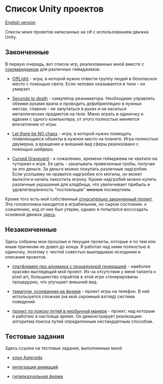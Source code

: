 # Список Unity проектов

[English version](README.md)

Список моих проектов написанных на c# с использованием движка Unity.

## Законченные

В первую очередь, вот список игр, реализованных мной вместе с [сокомандником](https://github.com/Titankrot) для различных геймджемов:

- [OffLight](https://auteam.itch.io/offlight) - игра, в которой нужно отвести группу людей в безопасное место с помощью света. Если человек оказывается в тени - он умирает.

- [Seconds to death](https://auteam.itch.io/seconds-to-death) - симулятор реаниматора. Необходимо управлять обеими руками врача и проводить дефибрилляцию в нужных местах.
главное - не запутаться в руках и не касаться металлических предметов на теле.
Мжно играть в одиночку и вдвоем с одного компьютера, от этого полностью меняется впечатление от игры.

- [Let there be NO chaos](https://auteam.itch.io/let-there-be-no-chaos) - игра, в которой нужно помещать появляющиеся объекты в нужное место на планете.
Игра полностью двумерна, а вращение и внешний вид сферы реализовано с помощью шейдера.

- [Cursed Graveyard](https://auteam.itch.io/cursed-graveyard) - к сожалению, времени геймджема не хватило на туториал к игре. 
Ее цель - закапывать привезенные гробы, получая за это деньги. За деньги можно покупать различные надгробия. Если усопшему не нравится надгробие его могилы, 
он может вылезти и начать пакостить игроку. Кроме надгробий можно купить различные украшения для кладбища, что увеличивает прибыль и удовлетворенность "постояльцев"
~~жизнью~~ посмертием.

Кроме того есть мой собственный [относительно законченный проект](https://hevezolly.itch.io/ccube). Эта головоломка находится в играбельном, но сыром состоянии.
к сожалению, код от нее был утерян, однако я попытался воссоздать основной движок [здесь](https://github.com/hevezolly/Cube_game_example)

## Незаконченные

Здесь собраны мои прошлые и текущие проекты, которые я по тем или иным причинам не довел до конца. Я работал над ними полностью в одиночку, 
поэтому с чистой совестью выкладываю исходники и описания проектов.

- [платформер про алхимика с процедурной генерацией](https://github.com/hevezolly/Alchemist_Platformer) - наиболее красиво выглядящий мой проект. 
Из-за отсутствия у меня таланта к pixel art, большинство спрайтов в этой игре сгенерированы процедурно, что улучшает внешний вид.

- [тамагочи, основанная на физике](https://github.com/hevezolly/Tamagotchi) - проект игры на телефон. В ней используется сложная (на мой скромный взгляд) система поведений

- [проект по поиску путей в необычной манере](https://github.com/hevezolly/Pathfinding_Based_Strategy) - проект, над которым я работаю в настояще время. 
Он демонстрирует реализацию алгоритма поиска путей определенным нестандартным способом.

## Тестовые задания 

Здесь ссылки на тестовые задания, выполненные мной

- [клон Asteroids](https://github.com/hevezolly/Asteroids_task)

- [интеграция анимаций](https://github.com/hevezolly/Animation_task)

- [гиперказуальная ферма](https://github.com/hevezolly/Farm_task)
